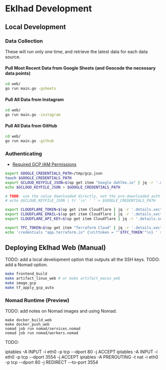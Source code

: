 # Eklhad Development

## Local Development

### Data Collection

These will run only one time, and retrieve the latest data for each data source.

#### Pull Most Recent Data from Google Sheets (and Geocode the necessary data points)

```bash
cd web/
go run main.go -gsheets
```

#### Pull All Data from Instagram

```bash
cd web/
go run main.go -instagram
```

#### Pull All Data from GitHub

```bash
cd web/
go run main.go -github
```

### Authenticating

- [Required GCP IAM Permissions](https://cloud.google.com/cloud-build/docs/building/build-vm-images-with-packer#required_iam_permissions)

```bash
export GOOGLE_CREDENTIALS_PATH=/tmp/gcp.json
touch $GOOGLE_CREDENTIALS_PATH
export GCLOUD_KEYFILE_JSON=$(op get item "Google dahlke.io" | jq -r '.details.sections[1].fields[0].v' | jq -r .)
echo $GCLOUD_KEYFILE_JSON > $GOOGLE_CREDENTIALS_PATH

# TODO: use the value downloaded directly, not the pre-downloaded auth file.
# echo $GCLOUD_KEYFILE_JSON | tr '\n' ' ' > $GOOGLE_CREDENTIALS_PATH

export CLOUDFLARE_TOKEN=$(op get item Cloudflare | jq -r '.details.sections[1].fields[0].v')
export CLOUDFLARE_EMAIL=$(op get item Cloudflare | jq -r '.details.sections[1].fields[1].v')
export CLOUDFLARE_API_KEY=$(op get item Cloudflare | jq -r '.details.sections[1].fields[2].v')

export TFC_TOKEN=$(op get item "Terraform Cloud" | jq -r '.details.sections[1].fields[0].v')
echo 'credentials "app.terraform.io" {\n\ttoken = "'$TFC_TOKEN'"\n} ' > ~/.terraformrc
```

## Deploying Eklhad Web (Manual)

TODO: add a local development option that outputs all the SSH keys.
TODO: add a Nomad option.

```bash
make frontend_build
make artifact_linux_web # or make artifact_macos_web
make image_gcp
make tf_apply_gcp_auto
```


### Nomad Runtime (Preview)

TODO: add notes on Nomad images and using Nomad.

```
make docker_build_web
make docker_push_web
nomad job run nomad/services.nomad
nomad job run nomad/workers.nomad
```

TODO:

iptables -A INPUT -i eth0 -p tcp --dport 80 -j ACCEPT
iptables -A INPUT -i eth0 -p tcp --dport 3554 -j ACCEPT
iptables -A PREROUTING -t nat -i eth0 -p tcp --dport 80 -j REDIRECT --to-port 3554
